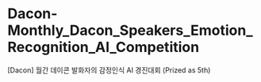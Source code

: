 # Dacon-Monthly_Dacon_Speakers_Emotion_Recognition_AI_Competition
[Dacon] 월간 데이콘 발화자의 감정인식 AI 경진대회  (Prized as 5th) 
